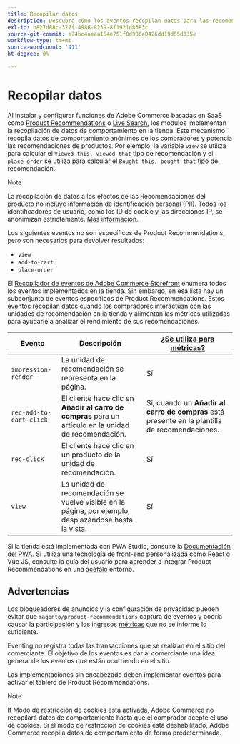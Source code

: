 ```yaml
---
title: Recopilar datos
description: Descubra cómo los eventos recopilan datos para las recomendaciones de productos.
exl-id: b827d88c-327f-4986-8239-8f1921d8383c
source-git-commit: e74bc4aeaa154e751f8d986e0426dd19d55d335e
workflow-type: tm+mt
source-wordcount: '411'
ht-degree: 0%

---
```


# Recopilar datos

Al instalar y configurar funciones de Adobe Commerce basadas en SaaS como [Product Recommendations](install-configure.md) o [Live Search](https://experienceleague.adobe.com/docs/commerce-merchant-services/live-search/onboard/install.html), los módulos implementan la recopilación de datos de comportamiento en la tienda. Este mecanismo recopila datos de comportamiento anónimos de los compradores y potencia las recomendaciones de productos. Por ejemplo, la variable `view` se utiliza para calcular el `Viewed this, viewed that` tipo de recomendación y el `place-order` se utiliza para calcular el `Bought this, bought that` tipo de recomendación.

>[!NOTE]
>
>La recopilación de datos a los efectos de las Recomendaciones del producto no incluye información de identificación personal (PII). Todos los identificadores de usuario, como los ID de cookie y las direcciones IP, se anonimizan estrictamente. [Más información](https://www.adobe.com/privacy/experience-cloud.html).

Los siguientes eventos no son específicos de Product Recommendations, pero son necesarios para devolver resultados:

- `view`
- `add-to-cart`
- `place-order`

El [Recopilador de eventos de Adobe Commerce Storefront](https://developer.adobe.com/commerce/services/shared-services/storefront-events/collector/#quick-start) enumera todos los eventos implementados en la tienda. Sin embargo, en esa lista hay un subconjunto de eventos específicos de Product Recommendations. Estos eventos recopilan datos cuando los compradores interactúan con las unidades de recomendación en la tienda y alimentan las métricas utilizadas para ayudarle a analizar el rendimiento de sus recomendaciones.

| Evento | Descripción | [¿Se utiliza para métricas?](workspace.md) |
| --- | --- | --- |
| `impression-render` | La unidad de recomendación se representa en la página. | Sí |
| `rec-add-to-cart-click` | El cliente hace clic en **Añadir al carro de compras** para un artículo en la unidad de recomendación. | Sí, cuando un **Añadir al carro de compras** está presente en la plantilla de recomendaciones. |
| `rec-click` | El cliente hace clic en un producto de la unidad de recomendación. | Sí |
| `view` | La unidad de recomendación se vuelve visible en la página, por ejemplo, desplazándose hasta la vista. | Sí |

Si la tienda está implementada con PWA Studio, consulte la [Documentación del PWA](https://developer.adobe.com/commerce/pwa-studio/integrations/product-recommendations/). Si utiliza una tecnología de front-end personalizada como React o Vue JS, consulte la guía del usuario para aprender a integrar Product Recommendations en una [acéfalo](headless.md) entorno.

## Advertencias

Los bloqueadores de anuncios y la configuración de privacidad pueden evitar que `magento/product-recommendations` captura de eventos y podría causar la participación y los ingresos [métricas](workspace.md) que no se informe lo suficiente.

Eventing no registra todas las transacciones que se realizan en el sitio del comerciante. El objetivo de los eventos es dar al comerciante una idea general de los eventos que están ocurriendo en el sitio.

Las implementaciones sin encabezado deben implementar eventos para activar el tablero de Product Recommendations.

>[!NOTE]
>
>If [Modo de restricción de cookies](https://experienceleague.adobe.com/docs/commerce-admin/start/compliance/privacy/compliance-cookie-law.html) está activada, Adobe Commerce no recopilará datos de comportamiento hasta que el comprador acepte el uso de cookies. Si el modo de restricción de cookies está deshabilitado, Adobe Commerce recopila datos de comportamiento de forma predeterminada.

